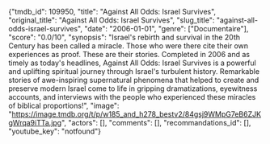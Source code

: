 {"tmdb_id": 109950, "title": "Against All Odds: Israel Survives", "original_title": "Against All Odds: Israel Survives", "slug_title": "against-all-odds-israel-survives", "date": "2006-01-01", "genre": ["Documentaire"], "score": "0.0/10", "synopsis": "Israel's rebirth and survival in the 20th Century has been called a miracle. Those who were there cite their own experiences as proof. These are their stories. Completed in 2006 and as timely as today's headlines, Against All Odds: Israel Survives is a powerful and uplifting spiritual journey through Israel's turbulent history. Remarkable stories of awe-inspiring supernatural phenomena that helped to create and preserve modern Israel come to life in gripping dramatizations, eyewitness accounts, and interviews with the people who experienced these miracles of biblical proportions!", "image": "https://image.tmdb.org/t/p/w185_and_h278_bestv2/84gsj9WMpG7eB6ZJKgWrqa9iTTa.jpg", "actors": [], "comments": [], "recommandations_id": [], "youtube_key": "notfound"}